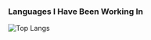 ### Languages I Have Been Working In
![Top Langs](https://github-readme-stats.vercel.app/api/top-langs/?username=rfiorella&layout=compact)

